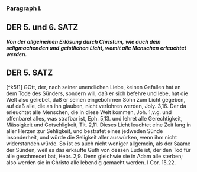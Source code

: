 <!-- Seite 158 --> 

### Paragraph I. ###

<!-- Seite 162 -->

DER 5. und 6. SATZ
------------------

***Von der allgeineinen Erlösung durch Christum,***
***wie auch dein seligmachenden und***
***geistlichen Licht, womit alle Menschen***
***erleuchtet werden.***


DER 5. SATZ
-----------

[^k5f1] GOtt, der, nach seiner unendlichen Liebe, keinen Gefallen
hat an dem Tode des Sünders, sondern will,
daß er sich befehre und lebe, hat die Welt also geliebet,
daß er seinen eingebohrnen Sohn zum Licht
gegeben, auf daß alle, die an ihn glauben, nicht verlohren
werden, Joly. 3,16. Der da erleuchtet alle
Menschen, die in diese Welt kommen, Joh. 1,v.g.
und offenbaret alles, was strafbar ist, Eph. 5,13.
und lehret alle Gerechtigkeit, Mässigkeit und Gotsehligkeit,
Tit. 2,11. Dieses Licht leuchtet eine Zeit
lang in aller Herzen zur Sehligkeit, und bestrafet eines 
jedweden Sünde insonderheit, und würde die
Seligkeit aller auswürken, wenn ihm nicht widerstanden
würde. So ist es auch nicht weniger allgemein,<!-- Seite 163 -->
als der Saame der Sünden, weil es das 
erkaufte Guth von dessen Eude ist, der den Tod für 
alle geschmecet bat, Hebr. 2,9. Denn gleichwie 
sie in Adam alle sterben; also werden sie in Christo 
alle lebendig gemacht werden. I Cor. 15,22. 
